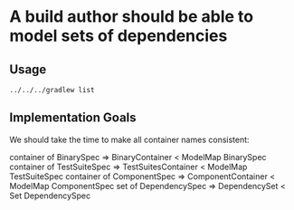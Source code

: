 # A build author should be able to model sets of dependencies

## Usage

    ../../../gradlew list

## Implementation Goals

We should take the time to make all container names consistent:

container of BinarySpec    => BinaryContainer < ModelMap BinarySpec
container of TestSuiteSpec => TestSuitesContainer < ModelMap TestSuiteSpec
container of ComponentSpec => ComponentContainer < ModelMap ComponentSpec
set of DependencySpec      => DependencySet < Set DependencySpec

